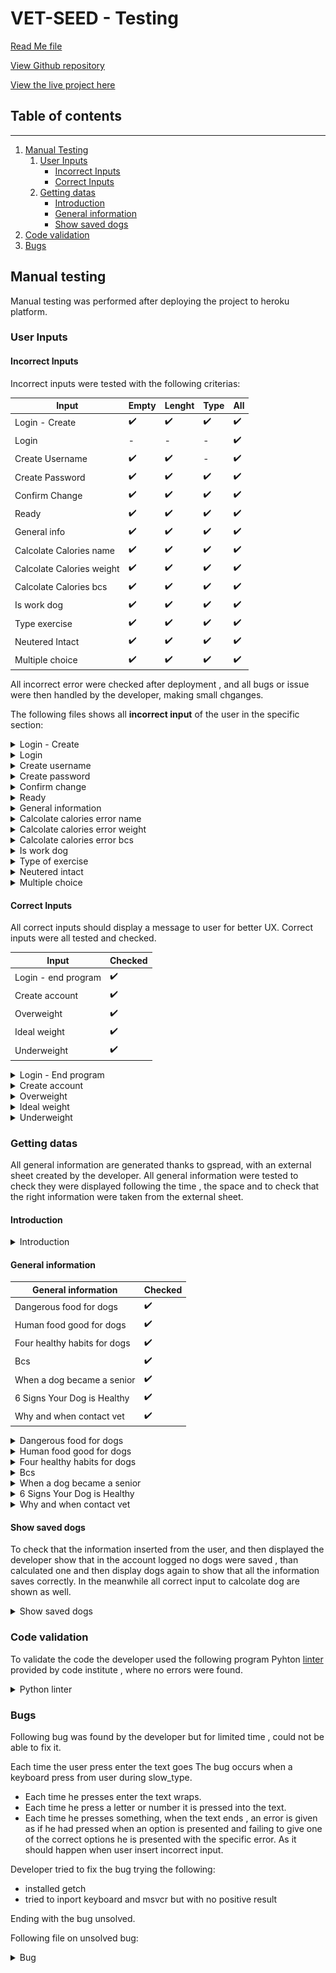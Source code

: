 # **VET-SEED - Testing** 

[Read Me file](/README.md)

[View Github repository](https://github.com/michmattera/vet-seed)

[View the live project here]()


## **Table of contents**
***
1. [Manual Testing](#manual-Testing)
    1. [User Inputs](#user-inputs)
        - [Incorrect Inputs](#incorrect-inputs)
        - [Correct Inputs](#correct-inputs)
    2. [Getting datas](#getting-datas)
        - [Introduction](#introduction)
        - [General information](#general-information)
        - [Show saved dogs](#show-saved-dogs)
2. [Code validation](#code-validation)
3. [Bugs](#bugs)

## Manual testing

Manual testing was performed after deploying the project to heroku platform.

### User Inputs


#### Incorrect Inputs

Incorrect inputs were tested with the following criterias:

| Input | Empty | Lenght | Type | All |
| --- | --- | --- | --- | --- |
|  Login - Create | :heavy_check_mark: | :heavy_check_mark: | :heavy_check_mark: | :heavy_check_mark: |
| Login | - | - | - | :heavy_check_mark: |
| Create Username | :heavy_check_mark: | :heavy_check_mark: | - | :heavy_check_mark: |
| Create Password | :heavy_check_mark: | :heavy_check_mark: | :heavy_check_mark: | :heavy_check_mark: |
| Confirm Change | :heavy_check_mark: | :heavy_check_mark: | :heavy_check_mark: | :heavy_check_mark: |
| Ready | :heavy_check_mark: | :heavy_check_mark: | :heavy_check_mark: | :heavy_check_mark: |
| General info | :heavy_check_mark: | :heavy_check_mark: | :heavy_check_mark: | :heavy_check_mark: |
|  Calcolate Calories name | :heavy_check_mark: | :heavy_check_mark: | :heavy_check_mark: | :heavy_check_mark: |
|  Calcolate Calories weight | :heavy_check_mark: | :heavy_check_mark: | :heavy_check_mark: | :heavy_check_mark: |
|  Calcolate Calories bcs | :heavy_check_mark: | :heavy_check_mark: | :heavy_check_mark: | :heavy_check_mark: |
|  Is work dog | :heavy_check_mark: | :heavy_check_mark: | :heavy_check_mark: | :heavy_check_mark: |
|  Type exercise | :heavy_check_mark: | :heavy_check_mark: | :heavy_check_mark: | :heavy_check_mark: |
|  Neutered Intact | :heavy_check_mark: | :heavy_check_mark: | :heavy_check_mark: | :heavy_check_mark: |
| Multiple choice | :heavy_check_mark: | :heavy_check_mark: | :heavy_check_mark: | :heavy_check_mark: |

All incorrect error were checked after deployment , and all bugs or issue were then handled by the developer, making small chganges.

The following files shows all **incorrect input** of the user in the specific section:



<details>
<summary> Login - Create</summary>

![Error Login - Create](assets/images/testing-files/errors-login-create.gif)

</details>

<details>
<summary> Login</summary>

![Error login](assets/images/testing-files/error-login.gif)

</details>

<details>
<summary> Create username</summary>

![Error username](assets/images/testing-files/error-username.gif)

</details>

<details>
<summary> Create password</summary>

![Error password](assets/images/testing-files/error-password.gif)

</details>

<details>
<summary> Confirm change</summary>

![Error password](assets/images/testing-files/error-confirm-change.gif)

</details>

<details>
<summary> Ready</summary>

![Error password](assets/images/testing-files/error-ready.gif)

</details>

<details>
<summary> General information</summary>

![General information](assets/images/testing-files/error-general-info.gif)

</details>

<details>
<summary> Calcolate calories error name</summary>

![Error calc-calories name](assets/images/testing-files/error-calc-calories-name.gif)

</details>

<details>
<summary> Calcolate calories error weight</summary>

![Error calc-calories weight](assets/images/testing-files/error-calc-calories-weight.gif)

</details>

<details>
<summary> Calcolate calories error bcs</summary>

![Error calc-calories bcs](assets/images/testing-files/error-calc-calories-bcs.gif)

</details>

<details>
<summary> Is work dog</summary>

![Error is work dog](assets/images/testing-files/error-work-dog.gif)

</details>

<details>
<summary> Type of exercise</summary>

![Error type of exercise](assets/images/testing-files/error-type-exercise.gif)

</details>

<details>
<summary> Neutered intact</summary>

![Error neutered intact](assets/images/testing-files/error-neutered-intact.gif)

</details>

<details>
<summary> Multiple choice</summary>

![Error multiple choice](assets/images/testing-files/error-multiple-choice.gif)

</details>


#### Correct Inputs


All correct inputs should display a message to user for better UX.
Correct inputs were all tested and checked.


| Input | Checked |
| --- | --- |
| Login - end program| :heavy_check_mark: |
| Create account | :heavy_check_mark: |
| Overweight|  :heavy_check_mark: |
| Ideal weight | :heavy_check_mark: |
| Underweight | :heavy_check_mark:|



<details>
<summary> Login - End program</summary>

![Login - End program](assets/images/testing-files/)

</details>

<details>
<summary> Create account</summary>

![Create account](assets/images/testing-files/create-account.gif)

</details>

<details>
<summary> Overweight</summary>

![Overweight](assets/images/testing-files/overweight.gif)

</details>

<details>
<summary> Ideal weight</summary>

![Ideal weight](assets/images/testing-files/ideal-weight.gif)

</details>

<details>
<summary> Underweight</summary>

![Underweight](assets/images/testing-files/underweight.gif)

</details>

### Getting datas


All general information are generated thanks to gspread, with an external sheet created by the developer.
All general information were tested to check they were displayed following the time , the space and to check that the right information were taken from the external sheet.

#### Introduction

<details>
<summary> Introduction</summary>

![Introduction](assets/images/testing-files/intro.gif)

</details>



#### General information

| General information | Checked |
| --- | --- |
| Dangerous food for dogs | :heavy_check_mark: |
| Human food good for dogs | :heavy_check_mark: |
| Four healthy habits for dogs |  :heavy_check_mark: |
| Bcs | :heavy_check_mark: |
| When a dog became a senior | :heavy_check_mark:|
| 6 Signs Your Dog is Healthy | :heavy_check_mark:|
| Why and when contact vet | :heavy_check_mark:|

<details>
<summary> Dangerous food for dogs </summary>

![Dangerous food for dogs](assets/images/testing-files/gen-info-one.gif)

</details>

<details>
<summary> Human food good for dogs </summary>

![Human food good for dogs](assets/images/testing-files/gen-info-three.gif)

</details>

<details>
<summary> Four healthy habits for dogs </summary>

![Four healthy habits for dogs](assets/images/testing-files/gen-info-four.gif)

</details>

<details>
<summary> Bcs </summary>

![Bcs](assets/images/testing-files/gen-info-two.gif)

</details>

<details>
<summary> When a dog became a senior </summary>

![When a dog became a senior](assets/images/testing-files/gen-info-five.gif)

</details>

<details>
<summary> 6 Signs Your Dog is Healthy </summary>

![6 Signs Your Dog is Healthy ](assets/images/testing-files/gen-info-six.gif)

</details>

<details>
<summary>Why and when contact vet </summary>

![Why and when contact vet](assets/images/testing-files/gen-info-seven.gif)

</details>



#### Show saved dogs

To check that the information inserted from the user, and then displayed the developer show that in the account logged no dogs were saved , than calculated one and then display dogs again to show that all the information saves correctly.
In the meanwhile all correct input to calcolate dog are shown as well.

<details>
<summary>Show saved dogs</summary>

![Show saved dogs](assets/images/testing-files/show-dogs.gif)

</details>


### Code validation 

To validate the code the developer used the following program Pyhton [linter](https://pep8ci.herokuapp.com/ "Link for python linter") provided by code institute , where no errors were found.

<details>
<summary>Python linter</summary>

![Python linter](assets/images/testing-files/python-linter.gif)

</details>


### Bugs

Following bug was found by the developer but for limited time , could not be able to fix it.

Each time the user press enter the text goes 
The bug occurs when a keyboard press from user during slow_type.

- Each time he presses enter the text wraps.
- Each time he press a letter or number it is pressed into the text.
- Each time he presses something,  when the text ends , an error is given as if he had pressed when an option is presented and failing to give one of the correct options he is presented with the specific error. As it should happen when user insert incorrect input.


Developer tried to fix the bug trying the following:

-  installed getch
- tried to inport keyboard and msvcr but with no positive result

Ending with the bug unsolved.

Following file on unsolved bug:

<details>
<summary>Bug</summary>

![Bug](assets/images/testing-files/known-bug-keyboard.gif)

</details>











